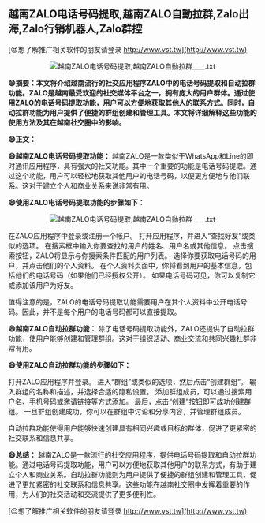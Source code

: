 ## **越南ZALO电话号码提取,越南ZALO自動拉群,Zalo出海,Zalo行销机器人,Zalo群控**

[😍想了解推广相关软件的朋友请登录 http://www.vst.tw](http://www.vst.tw)

 <center><img src="https://vst.tw/MP4/tuiguang/png/0.png" alt="越南ZALO电话号码提取,越南ZALO自動拉群____.txt"></center>

**😄摘要：本文将介绍越南流行的社交应用程序ZALO中的电话号码提取和自动拉群功能。ZALO是越南最受欢迎的社交媒体平台之一，拥有庞大的用户群体。通过使用ZALO的电话号码提取功能，用户可以方便地获取其他人的联系方式。同时，自动拉群功能为用户提供了便捷的群组创建和管理工具。本文将详细解释这些功能的使用方法及其在越南社交圈中的影响。**

**😄正文：**

**😄越南ZALO电话号码提取功能：**
越南ZALO是一款类似于WhatsApp和Line的即时通讯应用程序，具有强大的社交功能。其中一个重要的功能是电话号码提取。通过这个功能，用户可以轻松地获取其他用户的电话号码，以便更方便地与他们联系。这对于建立个人和商业关系来说非常有用。

**😄使用ZALO电话号码提取功能的步骤如下：**

 <center><img src="https://vst.tw/MP4/tuiguang/png/3.png" alt="越南ZALO电话号码提取,越南ZALO自動拉群____.txt"></center>

在ZALO应用程序中登录或注册一个帐户。
打开应用程序，并进入“查找好友”或类似的选项。
在搜索框中输入你要查找的用户的姓名、用户名或其他信息。
点击搜索按钮，ZALO将显示与你搜索条件匹配的用户列表。
选择你要获取电话号码的用户，并点击他们的个人资料。
在个人资料页面中，你将看到用户的基本信息，包括他们的电话号码（如果他们已经授权公开）。
如果电话号码可见，你可以复制它或添加该用户为好友。

值得注意的是，ZALO的电话号码提取功能需要用户在其个人资料中公开电话号码。因此，并不是每个用户的电话号码都可以直接提取。

**😄越南ZALO自动拉群功能：**
除了电话号码提取功能外，ZALO还提供了自动拉群功能，使用户能够创建和管理群组。这对于组织活动、商业交流和共同兴趣社群非常有用。

**😄使用ZALO自动拉群功能的步骤如下：**

打开ZALO应用程序并登录。
进入“群组”或类似的选项，然后点击“创建群组”。
输入群组的名称和描述，并选择合适的隐私设置。
添加群组成员，可以通过搜索用户名、手机号码或邀请链接等方式添加。
最后，点击“创建”按钮即可成功创建群组。
一旦群组创建成功，你可以在群组中讨论和分享内容，并管理群组成员。

自动拉群功能使得用户能够快速创建具有相同兴趣或目标的群体，促进了更紧密的社交联系和信息共享。

**😄总结：**
越南ZALO是一款流行的社交应用程序，提供电话号码提取和自动拉群功能。通过电话号码提取功能，用户可以方便地获取其他用户的联系方式，有助于建立个人和商业关系。自动拉群功能则为用户提供了便捷的群组创建和管理工具，促进了更加紧密的社交联系和信息共享。这些功能在越南社交圈中发挥着重要的作用，为人们的社交活动和交流提供了更多便利性。

[😍想了解推广相关软件的朋友请登录 http://www.vst.tw](http://www.vst.tw)



